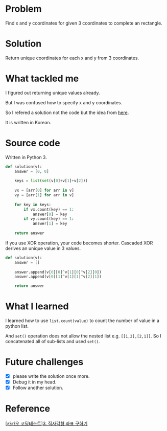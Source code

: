 # Problem
Find x and y coordinates for given 3 coordinates to complete an rectangle.

# Solution
Return unique coordinates for each x and y from 3 coordinates.

# What tackled me
I figured out returning unique values already.

But I was confused how to specify x and y coordinates.

So I refered a solution not the code but the idea from [here](https://m.blog.naver.com/PostView.nhn?blogId=bsos1202&logNo=221090473029&proxyReferer=https%3A%2F%2Fwww.google.com%2F).

It is written in Korean.

# Source code
Written in Python 3.

```python
def solution(v):
    answer = [0, 0]
    
    keys = list(set(v[0]+v[1]+v[2]))
    
    vx = [arr[0] for arr in v]
    vy = [arr[1] for arr in v]
    
    for key in keys:
        if vx.count(key) == 1:
            answer[0] = key
        if vy.count(key) == 1:
            answer[1] = key
            
    return answer
```

If you use XOR operation, your code becomes shorter.
Cascaded XOR derives an unique value in 3 values.

```python
def solution(v):
    answer = []
    
    answer.append(v[0][0]^v[1][0]^v[2][0])
    answer.append(v[0][1]^v[1][1]^v[2][1])

    return answer
```

# What I learned
I learned how to use `list.count(value)` to count the number of value in a python list.

And `set()` operation does not allow the nested list e.g. `[[1,2],[2,1]]`. So I concatenated all of sub-lists and used `set()`.

# Future challenges

- [x] please write the solution once more. 
- [x] Debug it in my head.
- [x] Follow another solution. 

# Reference
[\[카카오 코딩테스트\]3. 직사각형 좌표 구하기](https://m.blog.naver.com/PostView.nhn?blogId=bsos1202&logNo=221090473029&proxyReferer=https%3A%2F%2Fwww.google.com%2F)
